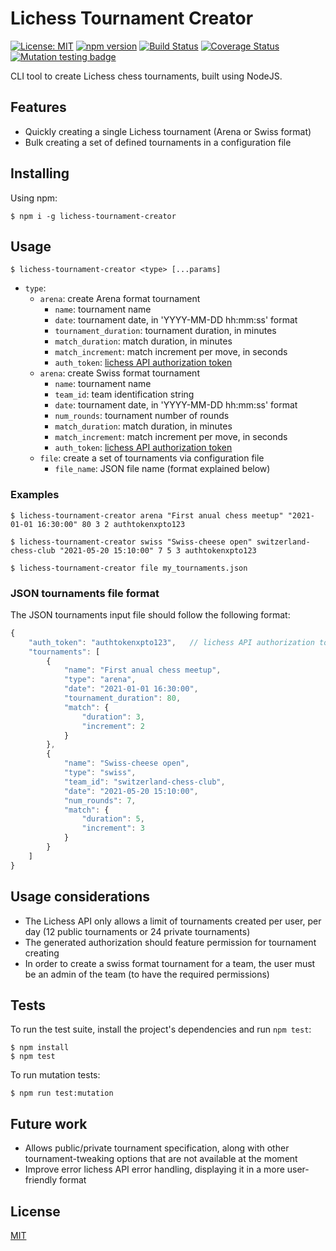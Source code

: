 # Lichess Tournament Creator

[![License: MIT](https://img.shields.io/badge/License-MIT-yellow.svg)](https://opensource.org/licenses/MIT)
[![npm version](https://img.shields.io/npm/v/lichess-tournament-creator.svg?style=flat-square)](https://www.npmjs.com/package/lichess-tournament-creator)
[![Build Status](https://circleci.com/gh/xRuiAlves/lichess-tournament-creator.svg?style=shield)](https://circleci.com/gh/xRuiAlves/lichess-tournament-creator)
[![Coverage Status](https://coveralls.io/repos/github/xRuiAlves/lichess-tournament-creator/badge.svg?branch=master)](https://coveralls.io/github/xRuiAlves/lichess-tournament-creator?branch=master)
[![Mutation testing badge](https://img.shields.io/endpoint?style=flat&url=https%3A%2F%2Fbadge-api.stryker-mutator.io%2Fgithub.com%2FxRuiAlves%2Flichess-tournament-creator%2Fmaster)](https://dashboard.stryker-mutator.io/reports/github.com/xRuiAlves/lichess-tournament-creator/master)

CLI tool to create Lichess chess tournaments, built using NodeJS.

## Features

- Quickly creating a single Lichess tournament (Arena or Swiss format)
- Bulk creating a set of defined tournaments in a configuration file

## Installing

Using npm:

```
$ npm i -g lichess-tournament-creator
```

## Usage

```
$ lichess-tournament-creator <type> [...params]
```

- `type`:
    - `arena`: create Arena format tournament
        - `name`: tournament name
        - `date`: tournament date, in 'YYYY-MM-DD hh:mm:ss' format
        - `tournament_duration`: tournament duration, in minutes
        - `match_duration`: match duration, in minutes
        - `match_increment`: match increment per move, in seconds
        - `auth_token`: [lichess API authorization token](https://lichess.org/account/oauth/token)
    - `arena`: create Swiss format tournament
        - `name`: tournament name
        - `team_id`: team identification string
        - `date`: tournament date, in 'YYYY-MM-DD hh:mm:ss' format
        - `num_rounds`: tournament number of rounds
        - `match_duration`: match duration, in minutes
        - `match_increment`: match increment per move, in seconds
        - `auth_token`: [lichess API authorization token](https://lichess.org/account/oauth/token)
    - `file`: create a set of tournaments via configuration file
        - `file_name`: JSON file name (format explained below)

### Examples

```
$ lichess-tournament-creator arena "First anual chess meetup" "2021-01-01 16:30:00" 80 3 2 authtokenxpto123
```

```
$ lichess-tournament-creator swiss "Swiss-cheese open" switzerland-chess-club "2021-05-20 15:10:00" 7 5 3 authtokenxpto123
```

```
$ lichess-tournament-creator file my_tournaments.json
```

### JSON tournaments file format

The JSON tournaments input file should follow the following format:

```javascript
{
    "auth_token": "authtokenxpto123",   // lichess API authorization token, used in all requests
    "tournaments": [
        {
            "name": "First anual chess meetup",
            "type": "arena",
            "date": "2021-01-01 16:30:00",
            "tournament_duration": 80,
            "match": {
                "duration": 3,
                "increment": 2
            }
        },
        {
            "name": "Swiss-cheese open",
            "type": "swiss",
            "team_id": "switzerland-chess-club",
            "date": "2021-05-20 15:10:00",
            "num_rounds": 7,
            "match": {
                "duration": 5,
                "increment": 3
            }
        }
    ] 
}
```

## Usage considerations

- The Lichess API only allows a limit of tournaments created per user, per day (12 public tournaments or 24 private tournaments)
- The generated authorization should feature permission for tournament creating
- In order to create a swiss format tournament for a team, the user must be an admin of the team (to have the required permissions)

## Tests

To run the test suite, install the project's dependencies and run `npm test`:

```
$ npm install
$ npm test
```

To run mutation tests:

```
$ npm run test:mutation
```

## Future work

- Allows public/private tournament specification, along with other tournament-tweaking options that are not available at the moment
- Improve error lichess API error handling, displaying it in a more user-friendly format

## License

[MIT](https://github.com/xRuiAlves/lichess-tournament-creator/blob/master/LICENSE)
